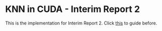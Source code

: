 # KNN in CUDA - Interim Report 2
This is the implementation for Interim Report 2.
Click [this](https://github.com/ASDIC4/knn_cuda) to guide before.
